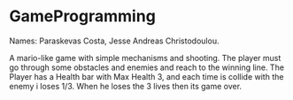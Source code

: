 # GameProgramming

Names: Paraskevas Costa, Jesse Andreas Christodoulou.

A mario-like game with simple mechanisms and shooting.
The player must go through some obstacles and enemies and reach to the winning line.
The Player has a Health bar with Max Health 3, and each time is collide with the enemy i loses 1/3.
When he loses the 3 lives then its game over.


